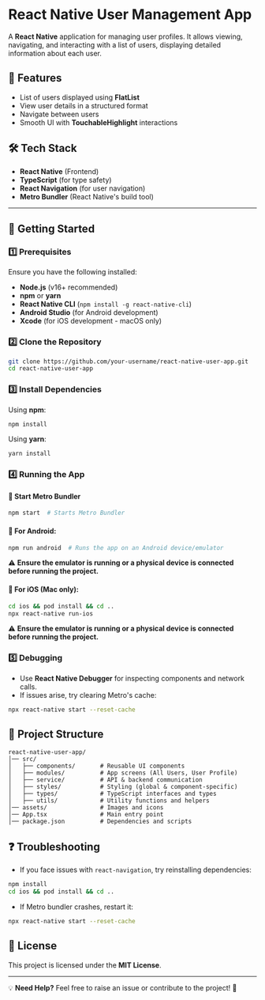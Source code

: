 # React Native User Management App

A **React Native** application for managing user profiles. It allows viewing, navigating, and interacting with a list of users, displaying detailed information about each user.

## 📌 Features
- List of users displayed using **FlatList**
- View user details in a structured format
- Navigate between users
- Smooth UI with **TouchableHighlight** interactions

## 🛠️ Tech Stack
- **React Native** (Frontend)
- **TypeScript** (for type safety)
- **React Navigation** (for user navigation)
- **Metro Bundler** (React Native's build tool)

---

## 🚀 Getting Started
### 1️⃣ Prerequisites
Ensure you have the following installed:
- **Node.js** (v16+ recommended)
- **npm** or **yarn**
- **React Native CLI** (`npm install -g react-native-cli`)
- **Android Studio** (for Android development)
- **Xcode** (for iOS development - macOS only)

### 2️⃣ Clone the Repository
```sh
git clone https://github.com/your-username/react-native-user-app.git
cd react-native-user-app
```

### 3️⃣ Install Dependencies
Using **npm**:
```sh
npm install
```
Using **yarn**:
```sh
yarn install
```

### 4️⃣ Running the App
#### 🚀 Start Metro Bundler
```sh
npm start  # Starts Metro Bundler
```

#### 📱 For Android:
```sh
npm run android  # Runs the app on an Android device/emulator
```
⚠️ **Ensure the emulator is running or a physical device is connected before running the project.**

#### 🍏 For iOS (Mac only):
```sh
cd ios && pod install && cd ..
npx react-native run-ios
```
⚠️ **Ensure the emulator is running or a physical device is connected before running the project.**

### 5️⃣ Debugging
- Use **React Native Debugger** for inspecting components and network calls.
- If issues arise, try clearing Metro's cache:
```sh
npx react-native start --reset-cache
```

## 📂 Project Structure
```
react-native-user-app/
│── src/
│   ├── components/       # Reusable UI components
│   ├── modules/          # App screens (All Users, User Profile)
│   ├── service/          # API & backend communication
│   ├── styles/           # Styling (global & component-specific)
│   ├── types/            # TypeScript interfaces and types
│   ├── utils/            # Utility functions and helpers
│── assets/               # Images and icons
│── App.tsx               # Main entry point
│── package.json          # Dependencies and scripts
```

## ❓ Troubleshooting
- If you face issues with `react-navigation`, try reinstalling dependencies:
```sh
npm install
cd ios && pod install && cd ..
```
- If Metro bundler crashes, restart it:
```sh
npx react-native start --reset-cache
```

## 📜 License
This project is licensed under the **MIT License**.

---

💡 **Need Help?** Feel free to raise an issue or contribute to the project! 🚀

